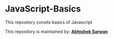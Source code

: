 # JavaScript-Basics
This repository consits basics of Javascript

This repository is maintained by:
**[Abhishek Sarwan](https://github.com/abhisheksarwan)**
